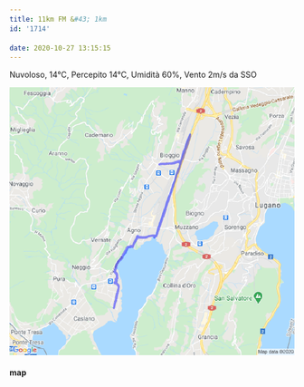 ```yaml
---
title: 11km FM &#43; 1km
id: '1714'

date: 2020-10-27 13:15:15
---
```


Nuvoloso, 14°C, Percepito 14°C, Umidità 60%, Vento 2m/s da SSO

![image](/images/2021/08/20201027-activity-map.png)

#### map
